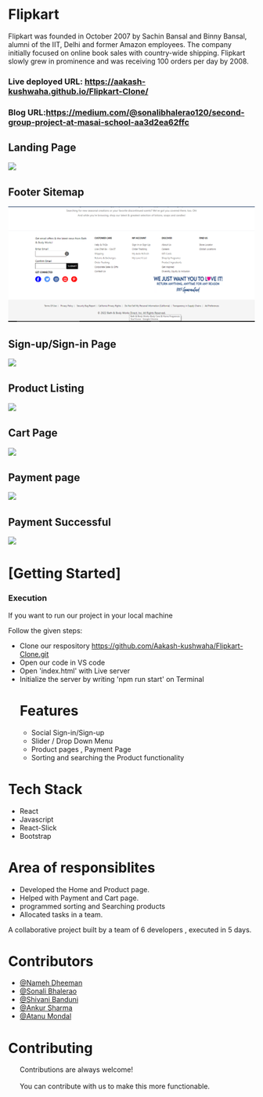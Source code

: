 <h1>Flipkart</h1>
Flipkart was founded in October 2007 by Sachin Bansal and Binny Bansal, alumni of the IIT, Delhi and former Amazon employees. The company initially focused on online book sales with country-wide shipping. Flipkart slowly grew in prominence and was receiving 100 orders per day by 2008.



### Live deployed URL: https://aakash-kushwaha.github.io/Flipkart-Clone/

### Blog URL:https://medium.com/@sonalibhalerao120/second-group-project-at-masai-school-aa3d2ea62ffc


 <h2>Landing Page</h2>
    <img src="https://i.gadgets360cdn.com/large/flipkart_superr_sale_1535179029617.jpg" />
    <h2>Footer Sitemap</h2>
     <img src="https://github.com/ribhar/Bath-BodyWorks/blob/main/assests/footer.png" />
  <h2>Sign-up/Sign-in Page</h2>
    <img src="https://static.toiimg.com/thumb/resizemode-4,msid-65119878,width-800,height-450,ver-75/65119878.jpg" />
       <h2>Product Listing</h2>
    <img src="https://static.toiimg.com/thumb/resizemode-4,msid-86163575,width-720/86163575.jpg" />
        <h2>Cart Page</h2>
    <img src="http://offerheoffer.com/wp-content/uploads/2016/07/werf-compressor.png?x58497" />
      <h2>Payment page</h2>
    <img src="https://cdn.flipshope.com/blog/wp-content/uploads/2016/09/Flipkart-payment-options.png" />
       <h2>Payment Successful</h2>
    <img src="https://www.customercarephonenumber.in/blog/how-to-placed-order-from-flipkart-com/" />
    <h1>[Getting Started]</h1>
    <h3>Execution</h3>
    <p>If you want to run our project in your local machine</p>
    <p>Follow the given steps:</p>
    <ul>
        <li>Clone our respository <a href="https://github.com/Aakash-kushwaha/Flipkart-Clone.git">https://github.com/Aakash-kushwaha/Flipkart-Clone.git</a></li>
        <li>Open our code in VS code</li>
        <li>Open 'index.html' with Live server</li>
        <li>Initialize the server by writing 'npm run start' on Terminal</li>
 <h1>Features</h1>
<ul>
 <li>Social Sign-in/Sign-up</li>
 <li>Slider / Drop Down Menu</li>
 <li>Product pages , Payment Page</li>
 <li>Sorting and searching the Product functionality</li>
 </ul>
    </ul>
        <h1>Tech Stack</h1>
    <ul>
        <li>React</li>
        <li>Javascript</li>
        <li>React-Slick</li>
        <li>Bootstrap</li>
    </ul>
    <h1>Area of responsiblites</h1>
    
  <ul>
 <li>Developed the Home and Product page.</li>
 <li>Helped with Payment and Cart page.</li>
 <li>programmed sorting and Searching products</li>
 <li>Allocated tasks in a team.</li>
 </ul>
 
 A collaborative project built by a team of 6 developers , executed in 5 days.
    
    
    
   <h1>Contributors</h1>
    <ul>
        <li><a href="https://github.com/Nameh-Dhiman">@Nameh Dheeman</a></li>
        <li><a href="https://github.com/SonaliBhalerao">@Sonali Bhalerao</a></li>
        <li> <a href="https://github.com/009shivani">@Shivani Banduni</a> </li>
        <li><a href="https://github.com/prabhatMishra">@Ankur Sharma</a></li>
        <li><a href="https://github.com/ParimaBiswas">@Atanu Mondal</a></li>
    </ul>
       <h1>Contributing</h1>
    <ul>
        Contributions are always welcome!<br><br>
        You can contribute with us to make this more functionable.
    </ul>
   
  

  
